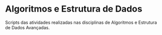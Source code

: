# Algoritmos e Estrutura de Dados

 Scripts das atividades realizadas nas disciplinas de Algoritmos e Estrutura de Dados Avançadas.


